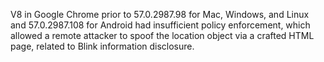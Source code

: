 V8 in Google Chrome prior to 57.0.2987.98 for Mac, Windows, and Linux and 57.0.2987.108 for Android had insufficient policy enforcement, which allowed a remote attacker to spoof the location object via a crafted HTML page, related to Blink information disclosure.